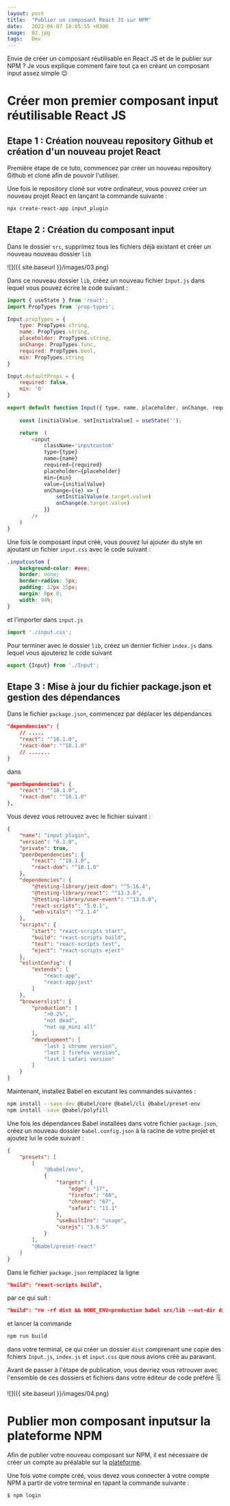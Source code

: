 ```yaml
---
layout: post
title:  "Publier un composant React JS sur NPM"
date:   2022-06-07 18:05:55 +0300
image:  02.jpg
tags:   Dev
---
```


Envie de créer un composant réutilisable en React JS et de le publier sur NPM ? Je vous explique comment faire tout ça en créant un composant input assez simple 😉

# Créer mon premier composant input réutilisable React JS

## Etape 1 : Création nouveau repository Github et création d'un nouveau projet React

Première étape de ce tuto, commencez par créer un nouveau repository Github et cloné afin de pouvoir l'utiliser. 

Une fois le repository cloné sur votre ordinateur, vous pouvez créer un nouveau projet React en lançant la commande suivante : 
```bash
npx create-react-app input_plugin
```


## Etape 2 : Création du composant input 

Dans le dossier `src`, supprimez tous les fichiers déjà existant et créer un nouveau nouveau dossier `lib`

![]({{ site.baseurl }}/images/03.png)

Dans ce nouveau dossier `lib`, créez un nouveau fichier `Input.js` dans lequel vous pouvez écrire le code suivant : 


```js
import { useState } from 'react';
import PropTypes from 'prop-types';

Input.propTypes = {
    type: PropTypes.string,
    name: PropTypes.string,
    placeholder: PropTypes.string,
    onChange: PropTypes.func,
    required: PropTypes.bool,
    min: PropTypes.string
}

Input.defaultProps = {
    required: false,
    min: '0'
}

export default function Input({ type, name, placeholder, onChange, required, min }) {
    
    const [initialValue, setInitialValue] = useState('');

    return  (
        <input 
            className='inputcustom' 
            type={type}
            name={name}
            required={required}
            placeholder={placeholder}
            min={min} 
            value={initialValue}   
            onChange={(e) => {
                setInitialValue(e.target.value)
                onChange(e.target.value)
            }} 
        />
    )
}
```

Une fois le composant input créé, vous pouvez lui ajouter du style en ajoutant un fichier `input.css` avec le code suivant : 

```css
.inputcustom {
    background-color: #eee;
    border: none;
    border-radius: 5px;
    padding: 12px 15px;
    margin: 8px 0;
    width: 94%;
}
```

et l'importer dans `input.js` 

```js
import './input.css';
```

Pour terminer avec le dossier `lib`, créez un dernier fichier `index.js` dans lequel vous ajouterez le code suivant 

```js
export {Input} from './Input';
```

## Etape 3 : Mise à jour du fichier package.json et gestion des dépendances

Dans le fichier `package.json`, commencez par déplacer les dépendances 

```json
"dependencies": {
    // .....
    "react": "^18.1.0",
    "react-dom": "^18.1.0"
    // .......
}
```

dans 

```json
"peerDependencies": {
    "react": "^18.1.0",
    "react-dom": "^18.1.0"
},
```

Vous devez vous retrouvez avec le fichier suivant : 

```json
{
    "name": "input_plugin",
    "version": "0.1.0",
    "private": true,
    "peerDependencies": {
        "react": "^18.1.0",
        "react-dom": "^18.1.0"
    },
    "dependencies": {
        "@testing-library/jest-dom": "^5.16.4",
        "@testing-library/react": "^13.3.0",
        "@testing-library/user-event": "^13.5.0",
        "react-scripts": "5.0.1",
        "web-vitals": "^2.1.4"
    },
    "scripts": {
        "start": "react-scripts start",
        "build": "react-scripts build",
        "test": "react-scripts test",
        "eject": "react-scripts eject"
    },
    "eslintConfig": {
        "extends": [
            "react-app",
            "react-app/jest"
        ]
    },
    "browserslist": {
        "production": [
            ">0.2%",
            "not dead",
            "not op_mini all"
        ],
        "development": [
            "last 1 chrome version",
            "last 1 firefox version",
            "last 1 safari version"
        ]
    }
}
```

Maintenant, installez Babel en excutant les commandes suivantes : 

```bash
npm install --save-dev @babel/core @babel/cli @babel/preset-env 
npm install -save @babel/polyfill
```

Une fois les dépendances Babel installées dans votre fichier `package.json`, créez un nouveau dossier `babel.config.json` à la racine de votre projet et ajoutez lui le code suivant : 

```json
{
    "presets": [
        [
            "@babel/env",
            {
                "targets": {
                    "edge": "17",
                    "firefox": "60",
                    "chrome": "67",
                    "safari": "11.1"
                },
                "useBuiltIns": "usage",
                "corejs": "3.6.5"
            }
        ],
        "@babel/preset-react"
    ]
}
```

Dans le fichier `package.json` remplacez la ligne  

```json
"build": "react-scripts build",
``` 

par ce qui suit : 

```json
"build": "rm -rf dist && NODE_ENV=production babel src/lib --out-dir dist --copy-files",
```

et lancer la commande 

```bash
npm run build
```

dans votre terminal, ce qui créer un dossier `dist` comprenant une copie des fchiers `Input.js`, `index.js` et `input.css` que nous avions créé au paravant. 

Avant de passer à l'étape de publication, vous devriez vous retrouver avec l'ensemble de ces dossiers et fichiers dans votre éditeur de code préféré 🗒

![]({{ site.baseurl }}/images/04.png)


# Publier mon composant inputsur la plateforme NPM 
Afin de publier votre nouveau composant sur NPM, il est nécessaire de créer un compte au préalable sur la [plateforme](https://www.npmjs.com).


Une fois votre compte créé, vous devez vous connecter à votre compte NPM à partir de votre terminal en tapant la commande suivante : 

```bash
$ npm login 
```

